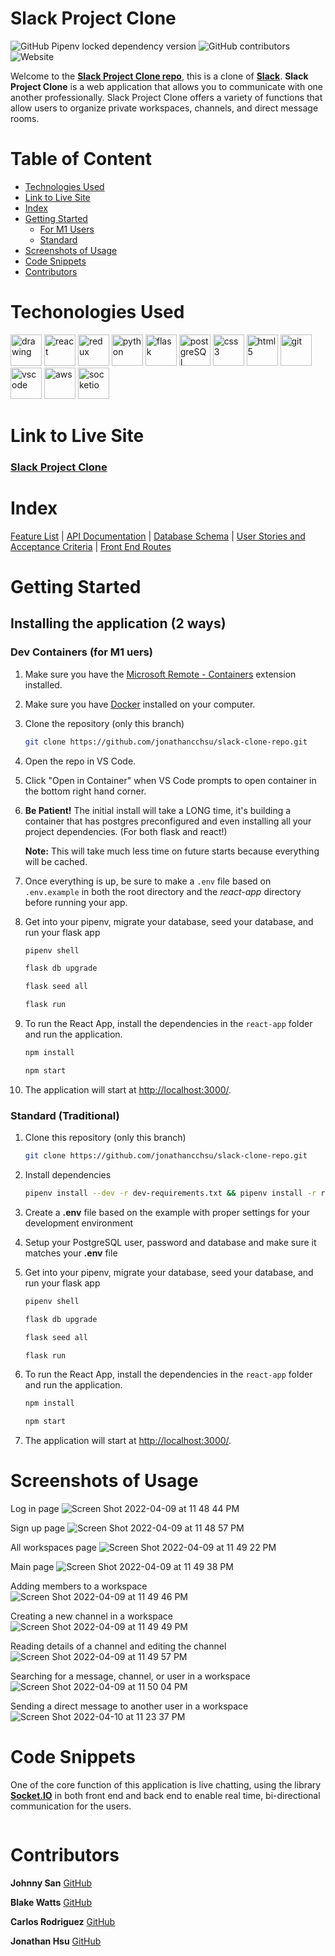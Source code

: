 # **Slack Project Clone**
![GitHub Pipenv locked dependency version](https://img.shields.io/github/pipenv/locked/dependency-version/jonathancchsu/slack-clone-repo/flask) 
![GitHub contributors](https://img.shields.io/github/contributors/jonathancchsu/slack-clone-repo)
![Website](https://img.shields.io/website?down_color=lightgrey&down_message=offline&up_color=blue&up_message=online&url=https%3A%2F%2Fslack-project-clone.herokuapp.com%2F)

Welcome to the **[Slack Project Clone repo](https://github.com/jonathancchsu/slack-clone-repo)**, this is a clone of **[Slack](https://slack.com/)**. **Slack Project Clone** is a web application that allows you to communicate with one another professionally. Slack Project Clone offers a variety of functions that allow users to organize private workspaces, channels, and direct message rooms.

# Table of Content

- [Technologies Used](#techonologies-used)
- [Link to Live Site](#link-to-live-site)
- [Index](#index)
- [Getting Started](#getting-started)
   - [For M1 Users](#dev-containers-for-m1-uers)
   - [Standard](#standard-traditional)
- [Screenshots of Usage](#screenshots-of-usage)
- [Code Snippets](#code-snippets)
- [Contributors](#contributors)


# Techonologies Used
<img src="https://camo.githubusercontent.com/442c452cb73752bb1914ce03fce2017056d651a2099696b8594ddf5ccc74825e/68747470733a2f2f63646e2e6a7364656c6976722e6e65742f67682f64657669636f6e732f64657669636f6e2f69636f6e732f6a6176617363726970742f6a6176617363726970742d6f726967696e616c2e737667" alt="drawing" width="50"/> <img src="https://camo.githubusercontent.com/27d0b117da00485c56d69aef0fa310a3f8a07abecc8aa15fa38c8b78526c60ac/68747470733a2f2f63646e2e6a7364656c6976722e6e65742f67682f64657669636f6e732f64657669636f6e2f69636f6e732f72656163742f72656163742d6f726967696e616c2e737667" alt="react" width="50"> 
<img src="https://camo.githubusercontent.com/2b6b50702c658cdfcf440cef1eb88c7e0e5a16ce0eb6ab8bc933da7697c12213/68747470733a2f2f63646e2e6a7364656c6976722e6e65742f67682f64657669636f6e732f64657669636f6e2f69636f6e732f72656475782f72656475782d6f726967696e616c2e737667" alt="redux" width="50"> 
<img src="https://www.pngall.com/wp-content/uploads/5/Python-PNG.png" alt="python" width ="50"> 
<img src="https://user-images.githubusercontent.com/92463844/162601723-beb79065-3555-4c2d-86c1-37d914e6d7ae.png" alt="flask" width ="50"> 
<img src="https://camo.githubusercontent.com/d536b9cc0c533324368535ece721f5424f28eae3ec0e6f3847408948ecacfce6/68747470733a2f2f63646e2e6a7364656c6976722e6e65742f67682f64657669636f6e732f64657669636f6e2f69636f6e732f706f737467726573716c2f706f737467726573716c2d6f726967696e616c2e737667" alt="postgreSQL" width="50">
<img src="https://camo.githubusercontent.com/2e496d4bfc6f753ddca87b521ce95c88219f77800212ffa6d4401ad368c82170/68747470733a2f2f63646e2e6a7364656c6976722e6e65742f67682f64657669636f6e732f64657669636f6e2f69636f6e732f637373332f637373332d6f726967696e616c2e737667" alt="css3" width="50"> 
<img src="https://camo.githubusercontent.com/da7acacadecf91d6dc02efcd2be086bb6d78ddff19a1b7a0ab2755a6fda8b1e9/68747470733a2f2f63646e2e6a7364656c6976722e6e65742f67682f64657669636f6e732f64657669636f6e2f69636f6e732f68746d6c352f68746d6c352d6f726967696e616c2e737667" alt="html5" width="50"> 
<img src="https://camo.githubusercontent.com/dc9e7e657b4cd5ba7d819d1a9ce61434bd0ddbb94287d7476b186bd783b62279/68747470733a2f2f63646e2e6a7364656c6976722e6e65742f67682f64657669636f6e732f64657669636f6e2f69636f6e732f6769742f6769742d6f726967696e616c2e737667" alt="git" width="50"> 
<img src="https://camo.githubusercontent.com/5fa137d222dde7b69acd22c6572a065ce3656e6ffa1f5e88c1b5c7a935af3cc6/68747470733a2f2f63646e2e6a7364656c6976722e6e65742f67682f64657669636f6e732f64657669636f6e2f69636f6e732f7673636f64652f7673636f64652d6f726967696e616c2e737667" alt="vscode" width="50"> 
<img src="https://www.govconwire.com/wp-content/uploads/2018/03/AWS-EM-1.jpg" alt="aws" width="50"/> 
<img src="https://www.kindpng.com/picc/m/207-2078621_electric-bikes-socket-io-facebook-icon-in-circle.png" alt="socketio" width="50"/>


# Link to Live Site

### **[Slack Project Clone](https://slack-project-clone.herokuapp.com/)**


# Index
[Feature List](https://github.com/jonathancchsu/slack-clone-repo/wiki/Feature-List) | [API Documentation](https://github.com/jonathancchsu/slack-clone-repo/wiki/API-Documentation) | [Database Schema](https://github.com/jonathancchsu/slack-clone-repo/wiki/Database-Schema) | [User Stories and Acceptance Criteria](https://github.com/jonathancchsu/slack-clone-repo/wiki/User-Stories-and-Acceptance-Criteria) | [Front End Routes](https://github.com/jonathancchsu/slack-clone-repo/wiki/Front-End-Routes)


# Getting Started
## Installing the application (2 ways)
### Dev Containers (for M1 uers)

1. Make sure you have the [Microsoft Remote - Containers](https://marketplace.visualstudio.com/items?itemName=ms-vscode-remote.remote-containers) extension installed.
2. Make sure you have [Docker](https://www.docker.com/products/docker-desktop/) installed on your computer.
3. Clone the repository (only this branch)
   ```bash
   git clone https://github.com/jonathancchsu/slack-clone-repo.git
   ```
4. Open the repo in VS Code.
5. Click "Open in Container" when VS Code prompts to open container in the bottom right hand corner.
6. **Be Patient!** The initial install will take a LONG time, it's building a container that has postgres preconfigured and even installing all your project dependencies. (For both flask and react!)

   **Note:** This will take much less time on future starts because everything will be cached.

7. Once everything is up, be sure to make a `.env` file based on `.env.example` in both the root directory and the *react-app* directory before running your app.

8. Get into your pipenv, migrate your database, seed your database, and run your flask app

   ```bash
   pipenv shell
   ```

   ```bash
   flask db upgrade
   ```

   ```bash
   flask seed all
   ```

   ```bash
   flask run
   ```

9. To run the React App, install the dependencies in the `react-app` folder and run the application.

   ```bash
   npm install
   ```

   ```bash
   npm start
   ```
10. The application will start at [http://localhost:3000/](http://localhost:3000/).

### Standard (Traditional)

1. Clone this repository (only this branch)

   ```bash
   git clone https://github.com/jonathancchsu/slack-clone-repo.git
   ```

2. Install dependencies

      ```bash
      pipenv install --dev -r dev-requirements.txt && pipenv install -r requirements.txt
      ```

3. Create a **.env** file based on the example with proper settings for your
   development environment
4. Setup your PostgreSQL user, password and database and make sure it matches your **.env** file

5. Get into your pipenv, migrate your database, seed your database, and run your flask app

   ```bash
   pipenv shell
   ```

   ```bash
   flask db upgrade
   ```

   ```bash
   flask seed all
   ```

   ```bash
   flask run
   ```

6. To run the React App, install the dependencies in the `react-app` folder and run the application.

   ```bash
   npm install
   ```

   ```bash
   npm start
   ```
7. The application will start at [http://localhost:3000/](http://localhost:3000/).

# Screenshots of Usage
Log in page
![Screen Shot 2022-04-09 at 11 48 44 PM](https://user-images.githubusercontent.com/92463844/162600944-80d38eac-40b5-41fa-9951-01de9bf5dc12.png)

Sign up page
![Screen Shot 2022-04-09 at 11 48 57 PM](https://user-images.githubusercontent.com/92463844/162600948-56bac62b-d414-4338-91e1-8acd59940a2f.png)

All workspaces page
![Screen Shot 2022-04-09 at 11 49 22 PM](https://user-images.githubusercontent.com/92463844/162600968-0022a63b-1a8a-4b60-b59c-bc6f7c40cd55.png)

Main page 
![Screen Shot 2022-04-09 at 11 49 38 PM](https://user-images.githubusercontent.com/92463844/162600981-daaf6333-a2c0-48cf-bd9a-5d08db826f8f.png)

Adding members to a workspace
![Screen Shot 2022-04-09 at 11 49 46 PM](https://user-images.githubusercontent.com/92463844/162600994-81d58fcc-e2bf-4968-b86e-aabe723b36f7.png)

Creating a new channel in a workspace
![Screen Shot 2022-04-09 at 11 49 49 PM](https://user-images.githubusercontent.com/92463844/162601005-cba7b5e0-ff39-4553-9f44-0491b0b8504c.png)

Reading details of a channel and editing the channel 
![Screen Shot 2022-04-09 at 11 49 57 PM](https://user-images.githubusercontent.com/92463844/162601010-d7e270fa-31b3-4c23-ab4a-2dae69ef7e21.png)

Searching for a message, channel, or user in a workspace
![Screen Shot 2022-04-09 at 11 50 04 PM](https://user-images.githubusercontent.com/92463844/162601023-fe77eb9c-003f-45ec-9f1c-e135e87cf80d.png)

Sending a direct message to another user in a workspace
![Screen Shot 2022-04-10 at 11 23 37 PM](https://user-images.githubusercontent.com/92463844/162660118-1e04039c-7b3a-44d4-ad15-2adb44a480c3.png)

# Code Snippets
One of the core function of this application is live chatting, using the library **[Socket.IO](https://socket.io/)** in both front end and back end to enable real time, bi-directional communication for the users.


  ```bash
   ```

# Contributors

**Johnny San** [GitHub](https://github.com/skyline502)

**Blake Watts** [GitHub](https://github.com/Watts-Blake)

**Carlos Rodriguez** [GitHub](https://github.com/twincarlos)

**Jonathan Hsu** [GitHub](https://github.com/jonathancchsu)
